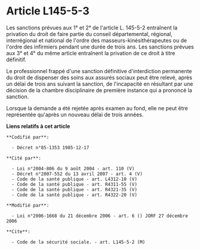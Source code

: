 # Article L145-5-3

Les sanctions prévues aux 1° et 2° de l'article L. 145-5-2 entraînent la privation du droit de faire partie du conseil
départemental, régional, interrégional et national de l'ordre des masseurs-kinésithérapeutes ou de l'ordre des infirmiers
pendant une durée de trois ans. Les sanctions prévues aux 3° et 4° du même article entraînent la privation de ce droit à
titre définitif.

Le professionnel frappé d'une sanction définitive d'interdiction permanente du droit de dispenser des soins aux assurés
sociaux peut être relevé, après un délai de trois ans suivant la sanction, de l'incapacité en résultant par une décision de
la chambre disciplinaire de première instance qui a prononcé la sanction.

Lorsque la demande a été rejetée après examen au fond, elle ne peut être représentée qu'après un nouveau délai de trois
années.

**Liens relatifs à cet article**

	**Codifié par**:

	  - Décret n°85-1353 1985-12-17

	**Cité par**:

	  - Loi n°2004-806 du 9 août 2004 - art. 110 (V)
	  - Décret n°2007-552 du 13 avril 2007 - art. 4 (V)
	  - Code de la santé publique - art. L4312-10 (V)
	  - Code de la santé publique - art. R4311-55 (V)
	  - Code de la santé publique - art. R4321-35 (V)
	  - Code de la santé publique - art. R4322-20 (V)

	**Modifié par**:

	  - Loi n°2006-1668 du 21 décembre 2006 - art. 6 () JORF 27 décembre 2006

	**Cite**:

	  - Code de la sécurité sociale. - art. L145-5-2 (M)
